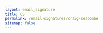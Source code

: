 ```yaml
---
layout: email_signature
title: CS
permalink: /email-signatures/craig-seacombe
sitemap: false
---
```

